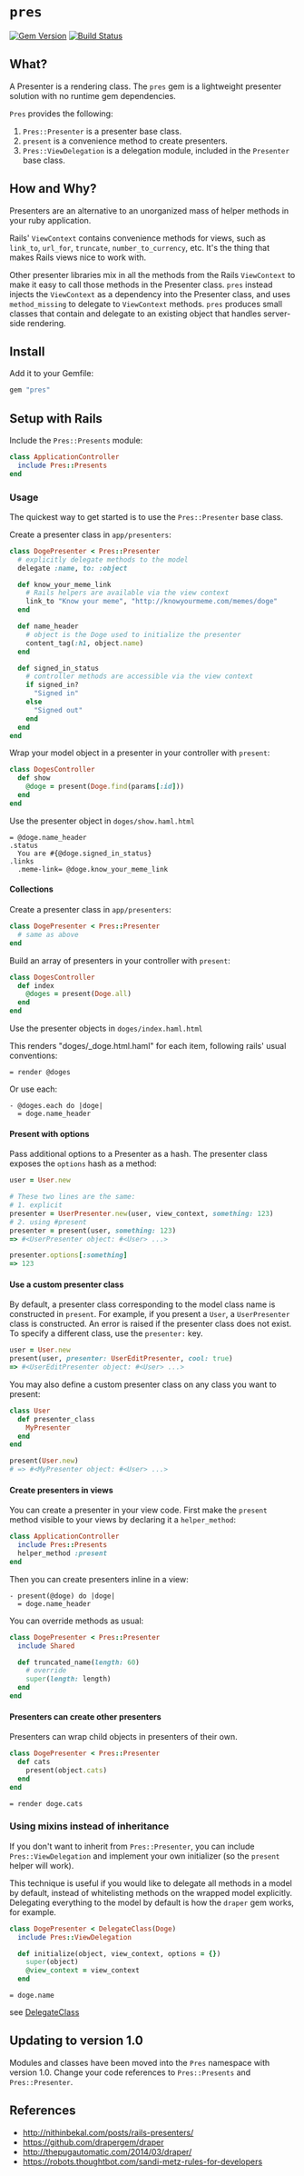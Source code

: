 # `pres`

[![Gem Version](https://badge.fury.io/rb/pres.svg)](http://badge.fury.io/rb/pres)
[![Build Status](https://travis-ci.org/neighborland/pres.svg)](https://travis-ci.org/neighborland/pres)

## What?

A Presenter is a rendering class. The `pres` gem is a lightweight presenter
solution with no runtime gem dependencies.

`Pres` provides the following:

1. `Pres::Presenter` is a presenter base class.
1. `present` is a convenience method to create presenters.
1. `Pres::ViewDelegation` is a delegation module, included in the `Presenter` base class.

## How and Why?

Presenters are an alternative to an unorganized mass of helper
methods in your ruby application.

Rails' `ViewContext` contains convenience methods for views, such as `link_to`,
`url_for`, `truncate`, `number_to_currency`, etc. It's the thing that makes
Rails views nice to work with.

Other presenter libraries mix in all the methods from the Rails `ViewContext` to
make it easy to call those methods in the Presenter class. `pres` instead injects
the `ViewContext` as a dependency into the Presenter class, and uses `method_missing`
to delegate to `ViewContext` methods. `pres` produces small classes that contain and
delegate to an existing object that handles server-side rendering.

## Install

Add it to your Gemfile:

```ruby
gem "pres"
```

## Setup with Rails

Include the `Pres::Presents` module:

```ruby
class ApplicationController
  include Pres::Presents
end
```

### Usage

The quickest way to get started is to use the `Pres::Presenter` base class.

Create a presenter class in `app/presenters`:

```ruby
class DogePresenter < Pres::Presenter
  # explicitly delegate methods to the model
  delegate :name, to: :object

  def know_your_meme_link
    # Rails helpers are available via the view context
    link_to "Know your meme", "http://knowyourmeme.com/memes/doge"
  end

  def name_header
    # object is the Doge used to initialize the presenter
    content_tag(:h1, object.name)  
  end

  def signed_in_status
    # controller methods are accessible via the view context
    if signed_in?
      "Signed in"
    else
      "Signed out"
    end
  end  
end
```

Wrap your model object in a presenter in your controller with `present`:

```ruby
class DogesController
  def show
    @doge = present(Doge.find(params[:id]))
  end
end
```

Use the presenter object in `doges/show.haml.html`

```haml
= @doge.name_header
.status
  You are #{@doge.signed_in_status}
.links
  .meme-link= @doge.know_your_meme_link
```

#### Collections

Create a presenter class in `app/presenters`:

```ruby
class DogePresenter < Pres::Presenter
  # same as above
end
```

Build an array of presenters in your controller with `present`:

```ruby
class DogesController
  def index
    @doges = present(Doge.all)
  end
end
```

Use the presenter objects in `doges/index.haml.html`

This renders "doges/_doge.html.haml" for each item, following rails' usual conventions:

```haml
= render @doges
```

Or use each:

```haml
- @doges.each do |doge|
  = doge.name_header
```

#### Present with options

Pass additional options to a Presenter as a hash. The presenter class exposes the
`options` hash as a method:

```ruby
user = User.new

# These two lines are the same:
# 1. explicit
presenter = UserPresenter.new(user, view_context, something: 123)
# 2. using #present
presenter = present(user, something: 123)
=> #<UserPresenter object: #<User> ...>

presenter.options[:something]
=> 123
```

#### Use a custom presenter class

By default, a presenter class corresponding to the model class name is
constructed in `present`. For example, if you present a `User`, a `UserPresenter`
class is constructed. An error is raised if the presenter class does not exist.
To specify a different class, use the `presenter:` key.

```ruby
user = User.new
present(user, presenter: UserEditPresenter, cool: true)
=> #<UserEditPresenter object: #<User> ...>
```

You may also define a custom presenter class on any class you want to present:

```ruby
class User
  def presenter_class
    MyPresenter
  end
end

present(User.new)
# => #<MyPresenter object: #<User> ...>
```

#### Create presenters in views

You can create a presenter in your view code. First make the `present` method
visible to your views by declaring it a `helper_method`:

```ruby
class ApplicationController
  include Pres::Presents
  helper_method :present
end
```

Then you can create presenters inline in a view:

```haml
- present(@doge) do |doge|
  = doge.name_header
```

You can override methods as usual:

```ruby
class DogePresenter < Pres::Presenter
  include Shared

  def truncated_name(length: 60)
    # override
    super(length: length)
  end
end
```

#### Presenters can create other presenters

Presenters can wrap child objects in presenters of their own.

```ruby
class DogePresenter < Pres::Presenter
  def cats
    present(object.cats)
  end  
end
```

```haml
= render doge.cats
```

### Using mixins instead of inheritance

If you don't want to inherit from `Pres::Presenter`, you can include
`Pres::ViewDelegation` and implement your own initializer (so the `present` helper
will work).

This technique is useful if you would like to delegate all methods in a model
by default, instead of whitelisting methods on the wrapped model explicitly.
Delegating everything to the model by default is how the `draper` gem works, for example.

```ruby
class DogePresenter < DelegateClass(Doge)
  include Pres::ViewDelegation

  def initialize(object, view_context, options = {})
    super(object)
    @view_context = view_context
  end
```

```haml
= doge.name
```

see [DelegateClass](https://ruby-doc.org/stdlib-2.4.0/libdoc/delegate/rdoc/Object.html)

## Updating to version 1.0

Modules and classes have been moved into the `Pres` namespace with version 1.0.
Change your code references to `Pres::Presents` and `Pres::Presenter`.

## References

* http://nithinbekal.com/posts/rails-presenters/
* https://github.com/drapergem/draper
* http://thepugautomatic.com/2014/03/draper/
* https://robots.thoughtbot.com/sandi-metz-rules-for-developers
